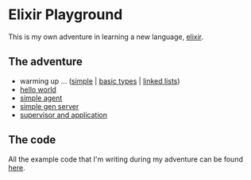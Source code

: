 # Elixir Playground

This is my own adventure in learning a new language, [elixir](https://elixir-lang.org/).

## The adventure


* warming up ... ([simple](examples/simple.exs) | [basic types](examples/basic_types.ex) | [linked lists](examples/linked_lists.ex))
* [hello world](examples/hello_world)
* [simple agent](examples/simple_agent)
* [simple gen server](examples/simple_gen_server)
* [supervisor and application](examples/supervisor_and_application)

## The code

All the example code that I'm writing during my adventure can be found [here](examples).
